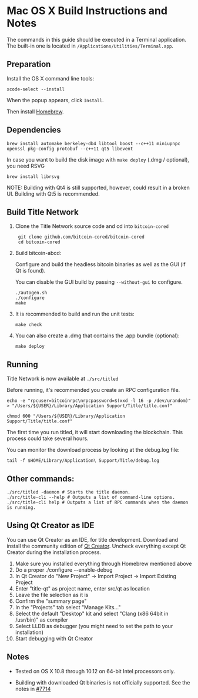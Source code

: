 Mac OS X Build Instructions and Notes
====================================
The commands in this guide should be executed in a Terminal application.
The built-in one is located in `/Applications/Utilities/Terminal.app`.

Preparation
-----------
Install the OS X command line tools:

`xcode-select --install`

When the popup appears, click `Install`.

Then install [Homebrew](http://brew.sh).

Dependencies
----------------------

    brew install automake berkeley-db4 libtool boost --c++11 miniupnpc openssl pkg-config protobuf --c++11 qt5 libevent

In case you want to build the disk image with `make deploy` (.dmg / optional), you need RSVG

    brew install librsvg

NOTE: Building with Qt4 is still supported, however, could result in a broken UI. Building with Qt5 is recommended.

Build Title Network
--------------------------

1. Clone the Title Network source code and cd into `bitcoin-cored`

        git clone github.com/bitcoin-cored/bitcoin-cored
        cd bitcoin-cored

2.  Build bitcoin-abcd:

    Configure and build the headless bitcoin binaries as well as the GUI (if Qt is found).

    You can disable the GUI build by passing `--without-gui` to configure.

        ./autogen.sh
        ./configure
        make

3.  It is recommended to build and run the unit tests:

        make check

4.  You can also create a .dmg that contains the .app bundle (optional):

        make deploy

Running
-------

Title Network is now available at `./src/titled`

Before running, it's recommended you create an RPC configuration file.

    echo -e "rpcuser=bitcoinrpc\nrpcpassword=$(xxd -l 16 -p /dev/urandom)" > "/Users/${USER}/Library/Application Support/Title/title.conf"

    chmod 600 "/Users/${USER}/Library/Application Support/Title/title.conf"

The first time you run titled, it will start downloading the blockchain. This process could take several hours.

You can monitor the download process by looking at the debug.log file:

    tail -f $HOME/Library/Application\ Support/Title/debug.log

Other commands:
-------

    ./src/titled -daemon # Starts the title daemon.
    ./src/title-cli --help # Outputs a list of command-line options.
    ./src/title-cli help # Outputs a list of RPC commands when the daemon is running.

Using Qt Creator as IDE
------------------------
You can use Qt Creator as an IDE, for title development.
Download and install the community edition of [Qt Creator](https://www.qt.io/download/).
Uncheck everything except Qt Creator during the installation process.

1. Make sure you installed everything through Homebrew mentioned above
2. Do a proper ./configure --enable-debug
3. In Qt Creator do "New Project" -> Import Project -> Import Existing Project
4. Enter "title-qt" as project name, enter src/qt as location
5. Leave the file selection as it is
6. Confirm the "summary page"
7. In the "Projects" tab select "Manage Kits..."
8. Select the default "Desktop" kit and select "Clang (x86 64bit in /usr/bin)" as compiler
9. Select LLDB as debugger (you might need to set the path to your installation)
10. Start debugging with Qt Creator

Notes
-----

* Tested on OS X 10.8 through 10.12 on 64-bit Intel processors only.

* Building with downloaded Qt binaries is not officially supported. See the notes in [#7714](https://github.com/bitcoin/bitcoin/issues/7714)
